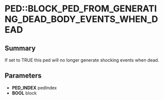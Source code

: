 # PED::BLOCK_PED_FROM_GENERATING_DEAD_BODY_EVENTS_WHEN_DEAD

## Summary
If set to TRUE this ped will no longer generate shocking events when dead.

## Parameters
* **PED_INDEX** pedIndex
* **BOOL** block